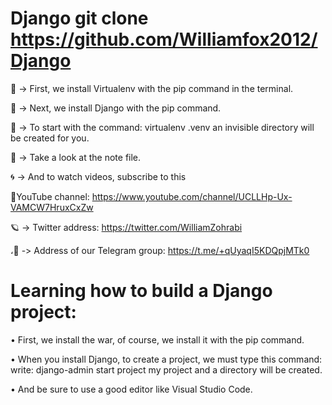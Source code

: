 # Django git clone https://github.com/Williamfox2012/Django

📘 -> First, we install Virtualenv with the pip command in the terminal.

📕 -> Next, we install Django with the pip command.

📙 -> To start with the command: virtualenv .venv an invisible directory will 
be created for you.

📓 -> Take a look at the note file.

🌀 -> And to watch videos, subscribe to this 

🔴YouTube channel:
https://www.youtube.com/channel/UCLLHp-Ux-VAMCW7HruxCxZw

🪐 -> Twitter address:
https://twitter.com/WilliamZohrabi

،🚀 -> Address of our Telegram group:
https://t.me/+qUyaqI5KDQpjMTk0

# Learning how to build a Django project:
• First, we install the war, of course, we install it with the pip command.

• When you install Django, to create a project, we must type this command: write: django-admin start project my project and a directory will be created.

• And be sure to use a good editor like Visual Studio Code.


